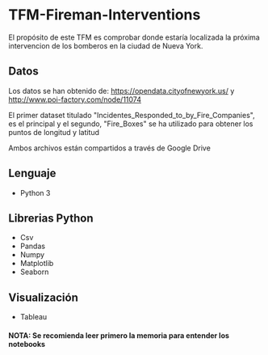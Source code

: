 # TFM-Fireman-Interventions

El propósito de este TFM es comprobar donde estaría localizada la próxima intervencion de los bomberos en la ciudad de Nueva York.

## Datos

Los datos se han obtenido de: https://opendata.cityofnewyork.us/ y http://www.poi-factory.com/node/11074

El primer dataset titulado "Incidentes_Responded_to_by_Fire_Companies", es el principal y el segundo, "Fire_Boxes" se ha utilizado para obtener los puntos de longitud y latitud

Ambos archivos están compartidos a través de Google Drive

## Lenguaje

- Python 3

## Librerias Python

- Csv
- Pandas
- Numpy
- Matplotlib
- Seaborn

## Visualización

- Tableau




#### NOTA: Se recomienda leer primero la memoria para entender los notebooks
